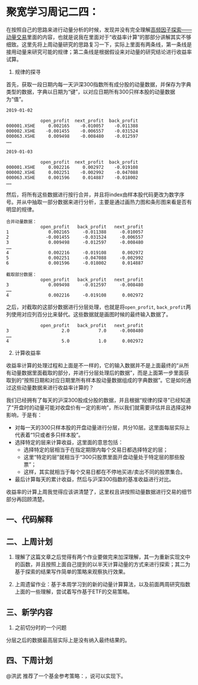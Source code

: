 # 聚宽学习周记二四：

在按照自己的思路来进行动量分析的时候，发现并没有完全理解[高频因子探索——动量交易](https://www.joinquant.com/view/community/detail/22472)里面的内容，也就是说我在[]()里面对于“收益率计算”的那部分讲解其实不够细致。这里先将上周动量研究的思路复习一下，实际上里面有两条线，第一条线是接用动量来研究可能的规律；第二条线是根据假设来对动量的研究结论进行收益率试算。

1. 规律的探寻

首先，获取一段日期内每一天沪深300指数所有成分股的动量数据，并保存为字典类型的数据，字典以日期为“键”，以对应日期所有300只样本股的动量数据为“值”。

```
2019-01-02

             open_profit  next_profit  back_profit
000001.XSHE     0.002165    -0.010057    -0.011388
000002.XSHE    -0.001455    -0.006557    -0.031524
000063.XSHE     0.009498    -0.008480    -0.012597
……

2019-01-03

             open_profit  next_profit  back_profit
000001.XSHE     0.002216     0.002972    -0.019108
000002.XSHE     0.002251    -0.002992    -0.047088
000063.XSHE     0.001596     0.014887    -0.018002
……
```

然后，将所有这些数据进行按行合并，并且将index由样本股代码更改为数字序号。并从中抽取一部分数据来进行分析，主要是通过画热力图和条形图来看是否有明显的规律。

```
合并动量数据：
             open_profit   back_profit   next_profit
1               0.002165     -0.011388     -0.010057
2              -0.001455     -0.031524     -0.006557
3               0.009498     -0.012597     -0.008480
……
4               0.002216     -0.019108      0.002972
5               0.002251     -0.047088     -0.002992
6               0.001596     -0.018002      0.014887

截取部分数据：
             open_profit   back_profit   next_profit
3               0.009498     -0.012597     -0.008480
……
4               0.002216     -0.019108      0.002972
```

之后，对截取的这部分数据进行分层处理，也就是将`open_profit`, `back_profit`两列使用对应列百分比来替代。这些数据就是画图时候的最终输入数据了。

```
             open_profit   back_profit   next_profit
3                    2.0           7.0     -0.008480
……
4                    5.0           1.0      0.002972
```

2. 计算收益率

收益率计算的处理过程和上面是不一样的，它的输入数据并不是上面最终的“从所有动量数据里面截取的部分，并进行分层处理后的数据”，而是上面第一步里面获取到的“按照日期和对应日期里所有样本股动量数据组成的字典数据”。它是如何通过这些动量数据来进行收益率计算的？

我们已经拥有了每天的沪深300股成分股的数据，并且根据“规律的探寻”已经知道了“开盘时的动量可能对收盘价有一定的影响”，所以我们就需要评估并且选择这种影响，于是有：

- 对每一天的300只样本股的开盘动量进行分层，共分10层。这里面每层实际上代表着“1只或者多只样本股”。
- 选择特定的层来计算收益，这里面的意思包括：
  - 选择特定的层相当于在指定期限内每个交易日都选择特定的层；
  - 这里“特定的层”就相当于“300只股票里面开盘动量处于特定层的那些股票”；
  - 这样，其实就相当于每个交易日都在不停地买进/卖出不同的股票集合。
- 最后计算每天的累计收益，然后与沪深300指数的基准收益进行对比。

收益率的计算上周我觉得应该讲清楚了，这里权且讲按照动量数据进行交易的细节部分再回顾清楚。


## 一、代码解释


## 二、上周计划

1. 理解了这篇文章之后觉得有两个作业要做完来加深理解，其一为重新实现文中的函数，并且按照上面自己提到的以半天计算动量的方式来进行探索；其二为基于探索的结果写作简单的策略来观察执行效果。

2. 上周遗留作业：基于本周学习到的新的动量计算算法，以及前面两周研究指数上面的一些理解，尝试着写作基于ETF的交易策略。

## 三、新学内容

1. 之前切分时的一个问题

分层之后的数据最高层实际上是没有纳入最终结果的。

## 四、下周计划


@洪武 推荐了一个基金参考策略：[](https://bigquant.com/community/t/topic/181963)，说可以实现下。
